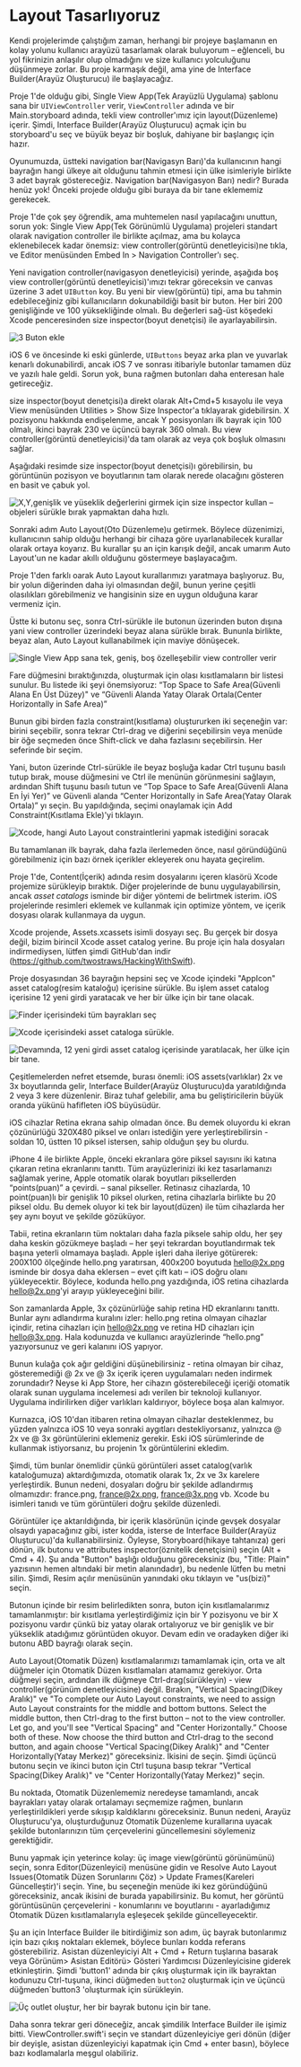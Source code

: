 # Layout Tasarlıyoruz

Kendi projelerimde çalıştığım zaman, herhangi bir projeye başlamanın en kolay yolunu kullanıcı arayüzü tasarlamak olarak buluyorum – eğlenceli, bu yol fikrinizin anlaşılır olup olmadığını ve size kullanıcı yolculuğunu düşünmeye zorlar. Bu proje karmaşık değil, ama yine de Interface Builder(Arayüz Oluşturucu) ile başlayacağız.

Proje 1'de olduğu gibi, Single View App(Tek Arayüzlü Uygulama) şablonu sana bir `UIViewController` verir, `ViewController` adında ve bir Main.storyboard adında, tekli view controller'ımız için layout(Düzenleme) içerir. Şimdi, Interface Builder(Arayüz Oluşturucu) açmak için bu storyboard'u seç ve büyük beyaz bir boşluk, dahiyane bir başlangıç için hazır.

Oyunumuzda, üstteki navigation bar(Navigasyn Barı)'da kullanıcının hangi bayrağın hangi ülkeye ait olduğunu tahmin etmesi için ülke isimleriyle birlikte 3 adet bayrak göstereceğiz. Navigation bar(Navigasyon Barı) nedir? Burada henüz yok! Önceki projede olduğu gibi buraya da bir tane eklememiz gerekecek. 

Proje 1'de çok şey öğrendik, ama muhtemelen nasıl yapılacağını unuttun, sorun yok: Single View App(Tek Görünümlü Uygulama) projeleri standart olarak navigation controller ile birlikte açılmaz, ama bu kolayca eklenebilecek kadar önemsiz: view controller(görüntü denetleyicisi)ne tıkla, ve Editor menüsünden Embed In > Navigation Controller'ı seç.

Yeni navigation controller(navigasyon denetleyicisi) yerinde, aşağıda boş view controller(görüntü denetleyicisi)'ımızı tekrar göreceksin ve canvas üzerine 3 adet `UIButton` koy. Bu yeni bir view(görüntü) tipi, ama bu tahmin edebileceğiniz gibi kullanıcıların dokunabildiği basit bir buton. Her biri 200 genişliğinde ve 100 yüksekliğinde olmalı. Bu değerleri sağ-üst köşedeki Xcode penceresinden size inspector(boyut denetçisi) ile ayarlayabilirsin. 

![3 Buton ekle](https://github.com/emrdgrmnci/HWSTranslation/blob/master/en/2-4.png)

iOS 6 ve öncesinde ki eski günlerde, `UIButtons` beyaz arka plan ve yuvarlak kenarlı dokunabilirdi, ancak iOS 7 ve sonrası itibariyle butonlar tamamen düz ve yazılı hale geldi. Sorun yok, buna rağmen butonları daha enteresan hale getireceğiz.

size inspector(boyut denetçisi)a direkt olarak Alt+Cmd+5 kısayolu ile veya View menüsünden Utilities > Show Size Inspector'a tıklayarak gidebilirsin. X pozisyonu hakkında endişelenme, ancak Y posisyonları ilk bayrak için 100 olmalı, ikinci bayrak 230 ve üçüncü bayrak 360 olmalı. Bu view controller(görüntü denetleyicisi)'da tam olarak az veya çok boşluk olmasını sağlar.

Aşağıdaki resimde size inspector(boyut denetçisi)ı görebilirsin, bu görüntünün pozisyon ve boyutlarının tam olarak nerede olacağını gösteren en basit ve çabuk yol.

![X,Y,genişlik ve yüseklik değerlerini girmek için size inspector kullan – objeleri sürükle bırak yapmaktan daha hızlı.](https://github.com/emrdgrmnci/HWSTranslation/blob/master/en/2-1.png)

Sonraki adım Auto Layout(Oto Düzenleme)u getirmek. Böylece düzenimizi, kullanıcının sahip olduğu herhangi bir cihaza göre uyarlanabilecek kurallar olarak ortaya koyarız. Bu kurallar şu an için karışık değil, ancak umarım Auto Layout'un ne kadar akıllı olduğunu göstermeye başlayacağım.

Proje 1'den farklı  oarak Auto Layout kurallarımızı yaratmaya başlıyoruz. Bu, bir yolun diğerinden daha iyi olmasından değil, bunun yerine çeşitli olasılıkları görebilmeniz ve hangisinin size en uygun olduğuna karar vermeniz için.

Üstte ki butonu seç, sonra Ctrl-sürükle ile butonun üzerinden buton dışına yani view controller üzerindeki beyaz alana sürükle bırak. Bununla birlikte, beyaz alan, Auto Layout kullanabilmek için maviye dönüşecek.

![Single View App sana tek, geniş, boş özelleşebilir view controller verir](https://github.com/emrdgrmnci/HWSTranslation/blob/master/en/2-5.png)

Fare düğmesini bıraktığınızda, oluşturmak için olası kısıtlamaların bir listesi sunulur. Bu listede iki şeyi önemsiyoruz: “Top Space to Safe Area(Güvenli Alana En Üst Düzey)" ve “Güvenli Alanda Yatay Olarak Ortala(Center Horizontally in Safe Area)”

Bunun gibi birden fazla constraint(kısıtlama) oluştururken iki seçeneğin var: birini seçebilir, sonra tekrar Ctrl-drag ve diğerini seçebilirsin veya menüde bir öğe seçmeden önce Shift-click ve daha fazlasını seçebilirsin. Her seferinde bir seçim. 

Yani, buton üzerinde Ctrl-sürükle ile beyaz boşluğa kadar Ctrl tuşunu basılı tutup bırak, mouse düğmesini ve Ctrl ile menünün görünmesini sağlayın, ardından Shift tuşunu basılı tutun ve “Top Space to Safe Area(Güvenli Alana En İyi Yer)” ve Güvenli alanda “Center Horizontally in Safe Area(Yatay Olarak Ortala)” yı seçin. Bu yapıldığında, seçimi onaylamak için Add Constraint(Kısıtlama Ekle)'yi tıklayın.

![Xcode, hangi Auto Layout constraintlerini yapmak istediğini soracak](https://github.com/emrdgrmnci/HWSTranslation/blob/master/en/2-6.png)

Bu tamamlanan ilk bayrak, daha fazla ilerlemeden önce, nasıl göründüğünü görebilmeniz için bazı örnek içerikler ekleyerek onu hayata geçirelim.

Proje 1'de, Content(İçerik) adında resim dosyalarını içeren klasörü Xcode projemize sürükleyip bıraktık. Diğer projelerinde de bunu uygulayabilirsin, ancak *asset catalogs* isminde bir diğer yöntemi de belirtmek isterim. iOS projelerinde resimleri eklemek ve kullanmak için optimize yöntem, ve içerik dosyası olarak kullanmaya da uygun. 

Xcode projende, Assets.xcassets isimli dosyayı seç. Bu gerçek bir dosya değil, bizim birincil Xcode asset catalog yerine. Bu proje için hala dosyaları indirmediysen, lütfen şimdi GitHub'dan indir
(<https://github.com/twostraws/HackingWithSwift>).

Proje dosyasından 36 bayrağın hepsini seç ve Xcode içindeki "AppIcon" asset catalog(resim kataloğu) içerisine sürükle. Bu işlem asset catalog içerisine 12 yeni girdi yaratacak ve her bir ülke için bir tane olacak. 

![Finder içerisindeki tüm bayrakları seç](https://github.com/emrdgrmnci/HWSTranslation/blob/master/en/2-7.png)

![Xcode içerisindeki asset cataloga sürükle.](https://github.com/emrdgrmnci/HWSTranslation/blob/master/en/2-8.png)

![Devamında, 12 yeni girdi asset catalog içerisinde yaratılacak, her ülke için bir tane.](https://github.com/emrdgrmnci/HWSTranslation/blob/master/en/2-9.png)

Çeşitlemelerden nefret etsemde, burası önemli: iOS assets(varlıklar) 2x ve 3x boyutlarında gelir, Interface Builder(Arayüz Oluşturucu)da yaratıldığında 2 veya 3 kere düzenlenir. Biraz tuhaf gelebilir, ama bu geliştiricilerin büyük oranda yükünü hafifleten iOS büyüsüdür.

iOS cihazlar Retina ekrana sahip olmadan önce. Bu demek oluyordu ki ekran çözünürlüğü 320X480 piksel ve onları istediğin yere yerleştirebilirsin - soldan 10, üstten 10 piksel istersen, sahip olduğun şey bu olurdu.

iPhone 4 ile birlikte Apple, önceki ekranlara göre piksel sayısını iki katına çıkaran retina ekranlarını tanıttı. Tüm arayüzlerinizi iki kez tasarlamanızı sağlamak yerine, Apple otomatik olarak boyutları piksellerden “points(puan)” a çevirdi. – sanal pikseller. Retinasız cihazlarda, 10 point(puan)lı bir genişlik 10 piksel olurken, retina cihazlarla birlikte bu 20 piksel oldu. Bu demek oluyor ki tek bir layout(düzen) ile tüm cihazlarda her şey aynı boyut ve şekilde gözüküyor.

Tabii, retina ekranların tüm noktaları daha fazla piksele sahip oldu, her şey daha keskin gözükmeye başladı – her şeyi tekrardan boyutlandırmak tek başına yeterli olmamaya başladı. Apple işleri daha ileriye götürerek: 200X100 ölçeğinde hello.png yaratırsan, 400x200 boyutuda hello@2x.png isminde bir dosya daha eklersen – evet çift katı – iOS doğru olanı yükleyecektir. Böylece, kodunda hello.png yazdığında, iOS retina cihazlarda hello@2x.png'yi arayıp yükleyeceğini bilir.

Son zamanlarda Apple, 3x çözünürlüğe sahip retina HD ekranlarını tanıttı. Bunlar aynı adlandırma kuralını izler: hello.png retina olmayan cihazlar içindir, retina cihazları için hello@2x.png ve retina HD cihazları için hello@3x.png. Hala kodunuzda ve kullanıcı arayüzlerinde “hello.png” yazıyorsunuz ve geri kalanını iOS yapıyor.

Bunun kulağa çok ağır geldiğini düşünebilirsiniz - retina olmayan bir cihaz, gösteremediği @ 2x ve @ 3x içerik içeren uygulamaları neden indirmek zorundadır? Neyse ki App Store, her cihazın gösterebileceği içeriği otomatik olarak sunan uygulama incelemesi adı verilen bir teknoloji kullanıyor. Uygulama indirilirken diğer varlıkları kaldırıyor, böylece boşa alan kalmıyor.

Kurnazca, iOS 10'dan itibaren retina olmayan cihazlar desteklenmez, bu yüzden yalnızca iOS 10 veya sonraki aygıtları destekliyorsanız, yalnızca @ 2x ve @ 3x görüntülerini eklemeniz gerekir. Eski iOS sürümlerinde de kullanmak istiyorsanız, bu projenin 1x görüntülerini ekledim.

Şimdi, tüm bunlar önemlidir çünkü görüntüleri asset catalog(varlık kataloğumuza) aktardığımızda, otomatik olarak 1x, 2x ve 3x karelere yerleştirdik. Bunun nedeni, dosyaları doğru bir şekilde adlandırmış olmamızdır: france.png, france@2x.png, france@3x.png vb. Xcode bu isimleri tanıdı ve tüm görüntüleri doğru şekilde düzenledi.

Görüntüler içe aktarıldığında, bir içerik klasörünün içinde gevşek dosyalar olsaydı yapacağınız gibi, ister kodda, isterse de Interface Builder(Arayüz Oluşturucu)'da kullanabilirsiniz. Öyleyse, Storyboard(hikaye tahtanıza) geri dönün, ilk butonu ve attributes inspector(öznitelik denetçisini) seçin (Alt + Cmd + 4). Şu anda "Button" başlığı olduğunu göreceksiniz (bu, "Title: Plain" yazısının hemen altındaki bir metin alanındadır), bu nedenle lütfen bu metni silin. Şimdi, Resim açılır menüsünün yanındaki oku tıklayın ve "us(bizi)" seçin.

Butonun içinde bir resim belirledikten sonra, buton için kısıtlamalarımız tamamlanmıştır: bir kısıtlama yerleştirdiğimiz için bir Y pozisyonu ve bir X pozisyonu vardır çünkü biz yatay olarak ortalıyoruz ve bir genişlik ve bir yükseklik atadığımız görüntüden okuyor. Devam edin ve oradayken diğer iki butonu ABD bayrağı olarak seçin.

Auto Layout(Otomatik Düzen) kısıtlamalarımızı tamamlamak için, orta ve alt düğmeler için Otomatik Düzen kısıtlamaları atamamız gerekiyor. Orta düğmeyi seçin, ardından ilk düğmeye Ctrl-drag(sürükleyin) - view controller(görünüm denetleyicisine) değil. Bırakın, "Vertical Spacing(Dikey Aralık)" ve "To complete our Auto Layout constraints, we need to assign Auto Layout constraints for the middle and bottom buttons. Select the middle button, then Ctrl-drag to the first button – not to the view controller. Let go, and you'll see "Vertical Spacing" and "Center Horizontally.” Choose both of these. Now choose the third button and Ctrl-drag to the second button, and again choose "Vertical Spacing(Dikey Aralık)" and "Center Horizontally(Yatay Merkez)" göreceksiniz. İkisini de seçin. Şimdi üçüncü butonu seçin ve ikinci buton için Ctrl tuşuna basıp tekrar "Vertical Spacing(Dikey Aralık)" ve "Center Horizontally(Yatay Merkez)" seçin.

Bu noktada, Otomatik Düzenlememiz neredeyse tamamlandı, ancak bayrakları yatay olarak ortalamayı seçmemize rağmen, bunların yerleştirildikleri yerde sıkışıp kaldıklarını göreceksiniz. Bunun nedeni, Arayüz Oluşturucu'ya, oluşturduğunuz Otomatik Düzenleme kurallarına uyacak şekilde butonlarınızın tüm çerçevelerini güncellemesini söylemeniz gerektiğidir.

Bunu yapmak için yeterince kolay: üç image view(görüntü görünümünü) seçin, sonra Editor(Düzenleyici) menüsüne gidin ve Resolve Auto Layout Issues(Otomatik Düzen Sorunlarını Çöz) > Update Frames(Kareleri Güncelleştir)'i seçin. Yine, bu seçeneğin menüde iki kez göründüğünü göreceksiniz, ancak ikisini de burada yapabilirsiniz. Bu komut, her görüntü görüntüsünün çerçevelerini - konumlarını ve boyutlarını - ayarladığımız Otomatik Düzen kısıtlamalarıyla eşleşecek şekilde güncelleyecektir.

Şu an için Interface Builder ile bitirdiğimiz son adım, üç bayrak butonlarımız için bazı çıkış noktaları eklemek, böylece bunları kodda referans gösterebiliriz. Asistan düzenleyiciyi Alt + Cmd + Return tuşlarına basarak veya Görünüm> Asistan Editörü> Gösteri Yardımcısı Düzenleyicisine giderek etkinleştirin. Şimdi 'button1' adında bir çıkış oluşturmak için ilk bayraktan kodunuzu Ctrl-tuşuna, ikinci düğmeden `button2` oluşturmak için ve üçüncü düğmeden` ​​button3 'oluşturmak için sürükleyin.


![Üç outlet oluştur, her bir bayrak butonu için bir tane.](https://github.com/emrdgrmnci/HWSTranslation/blob/master/en/2-10.png)

Daha sonra tekrar geri döneceğiz, ancak şimdilik Interface Builder ile işimiz bitti. ViewController.swift'i seçin ve standart düzenleyiciye geri dönün (diğer bir deyişle, asistan düzenleyiciyi kapatmak için Cmd + enter basın), böylece bazı kodlamalarla meşgul olabiliriz.
